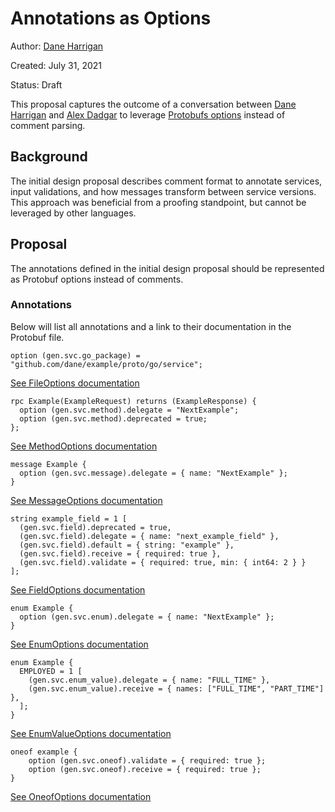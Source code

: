 # Annotations as Options

Author: [Dane Harrigan][1]

Created: July 31, 2021

Status: Draft

This proposal captures the outcome of a conversation between [Dane Harrigan][1]
and [Alex Dadgar][2] to leverage [Protobufs options][3] instead of comment
parsing.

## Background

The initial design proposal describes comment format to annotate services, input
validations, and how messages transform between service versions. This approach
was beneficial from a proofing standpoint, but cannot be leveraged by other
languages.

## Proposal

The annotations defined in the initial design proposal should be represented as
Protobuf options instead of comments.

### Annotations

Below will list all annotations and a link to their documentation in the
Protobuf file.


```
option (gen.svc.go_package) = "github.com/dane/example/proto/go/service";
```

[See FileOptions documentation](../gen/svc/annotations.proto#L9-L13)


```
rpc Example(ExampleRequest) returns (ExampleResponse) {
  option (gen.svc.method).delegate = "NextExample";
  option (gen.svc.method).deprecated = true;
};
```

[See MethodOptions documentation](../gen/svc/annotations.proto#L15-L18)

```
message Example {
  option (gen.svc.message).delegate = { name: "NextExample" };
}
```

[See MessageOptions documentation](../gen/svc/annotations.proto#L20-L23)

```
string example_field = 1 [
  (gen.svc.field).deprecated = true,
  (gen.svc.field).delegate = { name: "next_example_field" },
  (gen.svc.field).default = { string: "example" },
  (gen.svc.field).receive = { required: true },
  (gen.svc.field).validate = { required: true, min: { int64: 2 } }
];
```

[See FieldOptions documentation](../gen/svc/annotations.proto#L25-L28)

```
enum Example {
  option (gen.svc.enum).delegate = { name: "NextExample" };
}
```

[See EnumOptions documentation](../gen/svc/annotations.proto#L30-L33)

```
enum Example {
  EMPLOYED = 1 [
    (gen.svc.enum_value).delegate = { name: "FULL_TIME" },
    (gen.svc.enum_value).receive = { names: ["FULL_TIME", "PART_TIME"] },
  ];
}
```

[See EnumValueOptions documentation](../gen/svc/annotations.proto#L40-L43)

```
oneof example {
    option (gen.svc.oneof).validate = { required: true };
    option (gen.svc.oneof).receive = { required: true };
}
```

[See OneofOptions documentation](../gen/svc/annotations.proto#L35-L38)

[1]: https://github.com/dane
[2]: https://github.com/dadgar
[3]: https://developers.google.com/protocol-buffers/docs/proto3#options

